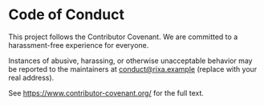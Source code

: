 # Code of Conduct

This project follows the Contributor Covenant. We are committed to a harassment-free experience for everyone.

Instances of abusive, harassing, or otherwise unacceptable behavior may be reported to the maintainers at conduct@rixa.example (replace with your real address).

See https://www.contributor-covenant.org/ for the full text.

